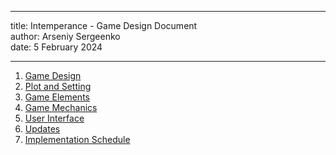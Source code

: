 ------------------------------------------------------------------------

title: Intemperance - Game Design Document \
author: Arseniy Sergeenko \
date: 5 February 2024 

------------------------------------------------------------------------

1. [Game Design](https://github.com/Shocklordt/intemperance-gdd-obsidian-notes/blob/main/Main/Game%20Design.md)
2. [Plot and Setting](https://github.com/Shocklordt/intemperance-gdd-obsidian-notes/blob/main/Main/Plot%20and%20Setting.md)
3. [Game Elements](https://github.com/Shocklordt/intemperance-gdd-obsidian-notes/blob/main/Main/Game%20Elements.md)
4. [Game Mechanics](https://github.com/Shocklordt/intemperance-gdd-obsidian-notes/blob/main/Main/Game%20Mechanics.md)
5. [User Interface](https://github.com/Shocklordt/intemperance-gdd-obsidian-notes/blob/main/Main/User%20Interface.md)
6. [Updates](https://github.com/Shocklordt/intemperance-gdd-obsidian-notes/blob/main/Main/Updates.md)
7. [Implementation Schedule](https://github.com/Shocklordt/intemperance-gdd-obsidian-notes/blob/main/Main/Implementation%20Schedule.md)

